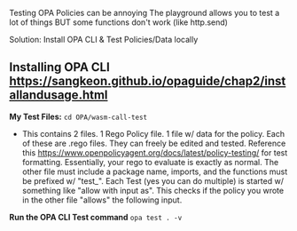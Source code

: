 Testing OPA Policies can be annoying
The playground allows you to test a lot of things BUT some functions don't work (like http.send)

Solution: Install OPA CLI & Test Policies/Data locally

**Installing OPA CLI**	
https://sangkeon.github.io/opaguide/chap2/installandusage.html
---	
**My Test Files:**
`cd OPA/wasm-call-test`
- This contains 2 files. 1 Rego Policy file. 1 file w/ data for the policy. Each of these are .rego files. They can freely be edited and tested. Reference this https://www.openpolicyagent.org/docs/latest/policy-testing/ for test formatting. Essentially, your rego to evaluate is exactly as normal. The other file must include a package name, imports, and the functions must be prefixed w/ "test_". Each Test (yes you can do multiple) is started w/ something like "allow with input as". This checks if the policy you wrote in the other file "allows" the following input.
	
**Run the OPA CLI Test command**
`opa test . -v`